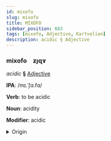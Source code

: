 ```yaml
---
id: mixofo
slug: mixofo
title: MİXOFO
sidebar_position: 683
tags: [mixofo, Adjective, Kartvelian]
description: acidic § Adjective
---
```


### mixofo&emsp;<span kind="abugida">ƶȷɋɤ</span>

*acidic* **§** [Adjective](../../tags/Adjective)

**IPA**: /mɪ.ˈʃɑ.fɑ/

**Verb**: to be acidic

**Noun**: acidity

**Modifier**: acidic

<details>
    <summary>Origin</summary>
    Georgian მჟავა mžava /mʒava/<br/>
    <em>Kartvelian Language Family</em>
</details>